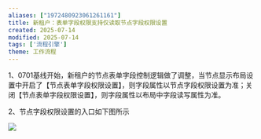 ```yaml
---
aliases: ["1972480923061261161"]
title: 新租户：表单字段权限支持仅读取节点字段权限设置
created: 2025-07-14
modified: 2025-07-14
tags: ['流程引擎']
theme: 工作流程
---
```


1、0701基线开始，新租户的节点表单字段控制逻辑做了调整，当节点显示布局设置中开启了【节点表单字段权限设置】，则字段属性以节点字段权限设置为准；关闭【节点表单字段权限设置】，则字段属性以布局中字段读写属性为准。

2、节点字段权限设置的入口如下图所示

![](https://myhelpdoc.oss-cn-heyuan.aliyuncs.com/mdimages/3f91221b68768dd7204878632eebbfc1.jpg)

